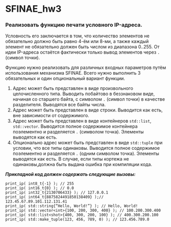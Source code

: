 # SFINAE_hw3

### **Реализовать функцию печати условного IP-адреса.**

Условность его заключается в том, что количество элементов не обязательно должно быть равно 4-ём или 8-ми, а также каждый элемент не обязательно должен быть числом из диапазона 0..255. От идеи IP-адреса остаётся фактически только вывод элементов через `.` (символ точки). 

Функцию нужно реализовать для различных входных параметров путём использования механизма SFINAE. Всего нужно выполнить 3 обязательных и один опциональный вариант функции.

1. Адрес может быть представлен в виде произвольного целочисленного типа. Выводить
побайтово в беззнаковом виде, начиная со старшего байта, с символом `.` (символ точки) в качестве разделителя. Выводятся все байты числа.
2. Адрес может быть представлен в виде строки. Выводится как есть, вне зависимости от
содержимого.
3. Адрес может быть представлен в виде контейнеров `std::list`, `std::vector`.
Выводится полное содержимое контейнера поэлементно и разделяется `.` (символом
точка). Элементы выводятся как есть.
4. Опционально адрес может быть представлен в виде `std::tuple` при условии, что все
типы одинаковы. Выводится полное содержимое поэлементно и разделяется `.` (одним символом точка). Элементы выводятся как есть. В случае, если типы кортежа не одинаковы,должна быть выдана ошибка при компиляции кода.

***Прикладной код должен содержать следующие вызовы:***

	print_ip( int8_t{-1} ); // 255
	print_ip( int16_t{0} ); // 0.0
	print_ip( int32_t{2130706433} ); // 127.0.0.1
	print_ip( int64_t{8875824491850138409} );// 123.45.67.89.101.112.131.41
	print_ip( std::string{“Hello, World!”} ); // Hello, World!
	print_ip( std::vector<int>{100, 200, 300, 400} ); // 100.200.300.400
	print_ip( std::list<shot>{400, 300, 200, 100} ); // 400.300.200.100
	print_ip( std::make_tuple(123, 456, 789, 0) ); // 123.456.789.0
